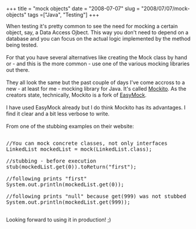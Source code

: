 +++ 
title = "mock objects"
date = "2008-07-07"
slug = "2008/07/07/mock-objects"
tags =["Java", "Testing"]
+++

<p>
When testing it's pretty common to see the need for mocking a certain object, say, a Data Access Ojbect. This way you don't need to depend on a database and you can focus on the actual logic implemented by the method being tested.<br><br>For that you have several alternatives like creating the Mock class by hand or - and this is the more common - use one of the various mocking libraries out there.<br><br>They all look the same but the past couple of days I've come accross to a new - at least for me - mocking library for Java. It's called <a href="http://code.google.com/p/mockito/">Mockito</a>. As the creators state, technically, Mockito is a fork of <a href="http://www.easymock.org/">EasyMock</a>.<br><br>I have used EasyMock already but I do think Mockito has its advantages. I find it clear and a bit less verbose to write.<br><br>From one of the stubbing examples on their website:<br><pre lang="java"><br>//You can mock concrete classes, not only interfaces<br>LinkedList mockedList = mock(LinkedList.class);<br><br>//stubbing - before execution<br>stub(mockedList.get(0)).toReturn("first");<br><br>//following prints "first"<br>System.out.println(mockedList.get(0));<br><br>//following prints "null" because get(999) was not stubbed<br>System.out.println(mockedList.get(999));<br></pre><br>Looking forward to using it in production! ;)
</p>


